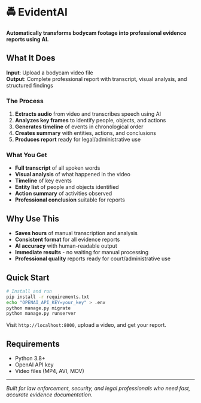 # 🚔 EvidentAI

**Automatically transforms bodycam footage into professional evidence reports using AI.**

## What It Does

**Input**: Upload a bodycam video file  
**Output**: Complete professional report with transcript, visual analysis, and structured findings

### The Process
1. **Extracts audio** from video and transcribes speech using AI
2. **Analyzes key frames** to identify people, objects, and actions
3. **Generates timeline** of events in chronological order
4. **Creates summary** with entities, actions, and conclusions
5. **Produces report** ready for legal/administrative use

### What You Get
- **Full transcript** of all spoken words
- **Visual analysis** of what happened in the video
- **Timeline** of key events
- **Entity list** of people and objects identified
- **Action summary** of activities observed
- **Professional conclusion** suitable for reports

## Why Use This

- **Saves hours** of manual transcription and analysis
- **Consistent format** for all evidence reports
- **AI accuracy** with human-readable output
- **Immediate results** - no waiting for manual processing
- **Professional quality** reports ready for court/administrative use

## Quick Start

```bash
# Install and run
pip install -r requirements.txt
echo "OPENAI_API_KEY=your_key" > .env
python manage.py migrate
python manage.py runserver
```

Visit `http://localhost:8000`, upload a video, and get your report.

## Requirements

- Python 3.8+
- OpenAI API key
- Video files (MP4, AVI, MOV)

---

*Built for law enforcement, security, and legal professionals who need fast, accurate evidence documentation.*
